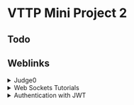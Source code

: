 # VTTP Mini Project 2

## Todo

## Weblinks
<details>
<summary>Judge0</summary>

1. [Code examples for judge0 queries](https://github.com/judge0/examples)
2. [Judge0 API](https://ce.judge0.com/#top)
</details>

<details>
<summary>Web Sockets Tutorials</summary>

1. [Create an interactive game with Spring Boot and WebSocket](https://ehsanasadev.github.io/Create_interactive_game_with_Spring_Boot_and_WebSocket/)
2. [WebSockets in Angular (with rxjs)](https://medium.com/@saranipeiris17/websockets-in-angular-a-comprehensive-guide-e92ca33f5d67)
3. [WebSockets in Angular part 2](https://medium.com/@saranipeiris17/websockets-in-angular-a-comprehensive-guide-part-2-bd8021a9be09)
4. [Basic guide to Web Sockets in Angular](https://medium.com/@shubhsalunkhe4199/guide-to-implement-web-sockets-in-angular-d8ce2b01abd4)

</details>

<details>
<summary>Authentication with JWT</summary>

1. [Implement JWT authentication in Spring Boot](https://medium.com/@tericcabrel/implement-jwt-authentication-in-a-spring-boot-3-application-5839e4fd8fac)
2. [JWT Authentication in Spring Boot](https://medium.com/@victoronu/implementing-jwt-authentication-in-a-simple-spring-boot-application-with-java-b3135dbdb17b)